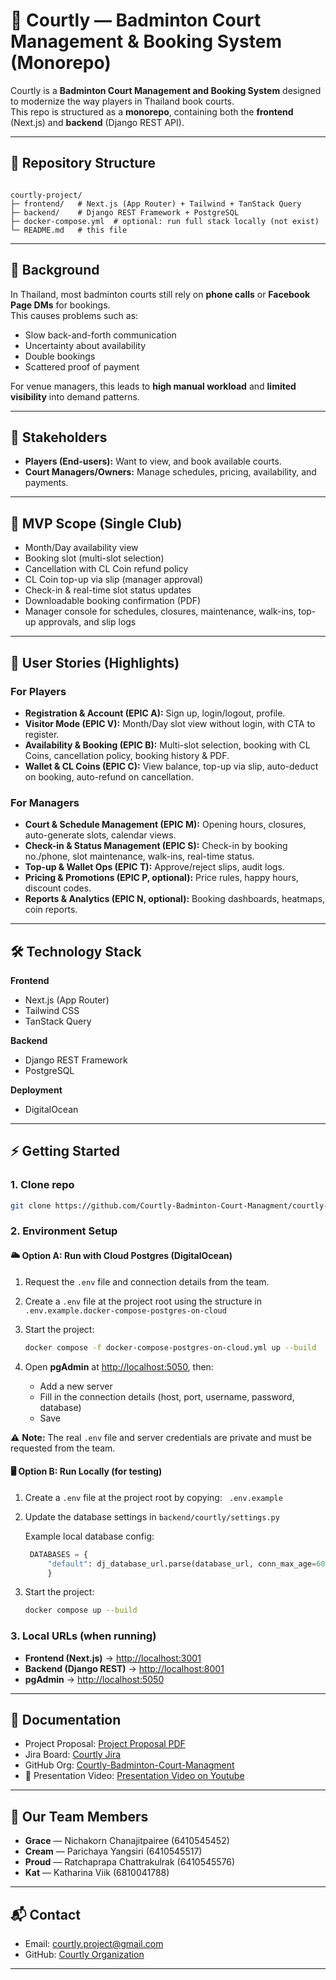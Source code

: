 # 🏸 Courtly — Badminton Court Management & Booking System (Monorepo)

Courtly is a **Badminton Court Management and Booking System** designed to modernize the way players in Thailand book courts.  
This repo is structured as a **monorepo**, containing both the **frontend** (Next.js) and **backend** (Django REST API).  

---

## 📂 Repository Structure

```

courtly-project/
├─ frontend/   # Next.js (App Router) + Tailwind + TanStack Query
├─ backend/    # Django REST Framework + PostgreSQL
├─ docker-compose.yml  # optional: run full stack locally (not exist)
└─ README.md   # this file

```

---

## 🎯 Background

In Thailand, most badminton courts still rely on **phone calls** or **Facebook Page DMs** for bookings.  
This causes problems such as:
- Slow back-and-forth communication
- Uncertainty about availability
- Double bookings
- Scattered proof of payment

For venue managers, this leads to **high manual workload** and **limited visibility** into demand patterns.

---

## 👥 Stakeholders

- **Players (End-users):** Want to view, and book available courts.  
- **Court Managers/Owners:** Manage schedules, pricing, availability, and payments.

---

## 🚀 MVP Scope (Single Club)

- Month/Day availability view
- Booking slot (multi-slot selection)
- Cancellation with CL Coin refund policy
- CL Coin top-up via slip (manager approval)
- Check-in & real-time slot status updates
- Downloadable booking confirmation (PDF)
- Manager console for schedules, closures, maintenance, walk-ins, top-up approvals, and slip logs

---

## 📝 User Stories (Highlights)

### For Players
- **Registration & Account (EPIC A):** Sign up, login/logout, profile.
- **Visitor Mode (EPIC V):** Month/Day slot view without login, with CTA to register.
- **Availability & Booking (EPIC B):** Multi-slot selection, booking with CL Coins, cancellation policy, booking history & PDF.
- **Wallet & CL Coins (EPIC C):** View balance, top-up via slip, auto-deduct on booking, auto-refund on cancellation.

### For Managers
- **Court & Schedule Management (EPIC M):** Opening hours, closures, auto-generate slots, calendar views.
- **Check-in & Status Management (EPIC S):** Check-in by booking no./phone, slot maintenance, walk-ins, real-time status.
- **Top-up & Wallet Ops (EPIC T):** Approve/reject slips, audit logs.
- **Pricing & Promotions (EPIC P, optional):** Price rules, happy hours, discount codes.
- **Reports & Analytics (EPIC N, optional):** Booking dashboards, heatmaps, coin reports.

---

## 🛠️ Technology Stack

**Frontend**
- Next.js (App Router)
- Tailwind CSS
- TanStack Query

**Backend**
- Django REST Framework
- PostgreSQL

**Deployment**
- DigitalOcean

---

## ⚡ Getting Started

### 1. Clone repo
```bash
git clone https://github.com/Courtly-Badminton-Court-Managment/courtly-project
````


### 2. Environment Setup

#### 🌥️ Option A: Run with Cloud Postgres (DigitalOcean) 

1. Request the `.env` file and connection details from the team.
2. Create a `.env` file at the project root using the structure in `.env.example.docker-compose-postgres-on-cloud`
3. Start the project:

   ```bash
   docker compose -f docker-compose-postgres-on-cloud.yml up --build
   ```
4. Open **pgAdmin** at [http://localhost:5050](http://localhost:5050), then:

   * Add a new server
   * Fill in the connection details (host, port, username, password, database)
   * Save

⚠️ **Note:** The real `.env` file and server credentials are private and must be requested from the team.



#### 🖥️ Option B: Run Locally (for testing)

1. Create a `.env` file at the project root by copying: ` .env.example`

2. Update the database settings in `backend/courtly/settings.py`

   Example local database config:

   ```python
    DATABASES = {
        "default": dj_database_url.parse(database_url, conn_max_age=60),
        }
   ```
3. Start the project:

   ```bash
   docker compose up --build
   ```



### 3. Local URLs (when running)

* **Frontend (Next.js)** → [http://localhost:3001](http://localhost:3001)
* **Backend (Django REST)** → [http://localhost:8001](http://localhost:8001)
* **pgAdmin** → [http://localhost:5050](http://localhost:5050)

---
## 📖 Documentation

* Project Proposal: [Project Proposal PDF](https://drive.google.com/file/d/12xOk2idmqJrXaWnmxFgaFw4w6hojjo8z/view?usp=sharing)
* Jira Board: [Courtly Jira](https://courtly-badminton.atlassian.net/jira/software/projects/SCRUM/boards/1)
* GitHub Org: [Courtly-Badminton-Court-Managment](https://github.com/Courtly-Badminton-Court-Management)
* 🎥 Presentation Video: [Presentation Video on Youtube](https://www.youtube.com/playlist?list=PLy2euUO-1ED_5BwWGAM6IQy1v_EnQUnwQ)

---

## 👥 Our Team Members

* **Grace** — Nichakorn Chanajitpairee (6410545452)
* **Cream** — Parichaya Yangsiri (6410545517)
* **Proud** — Ratchaprapa Chattrakulrak (6410545576)
* **Kat** — Katharina Viik (6810041788)

---

## 📬 Contact

* Email: [courtly.project@gmail.com](mailto:courtly.project@gmail.com)
* GitHub: [Courtly Organization](https://github.com/Courtly-Badminton-Court-Management)

---

